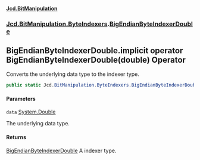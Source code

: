 #### [Jcd.BitManipulation](index.md 'index')

### [Jcd.BitManipulation.ByteIndexers](Jcd.BitManipulation.ByteIndexers.md 'Jcd.BitManipulation.ByteIndexers').[BigEndianByteIndexerDouble](Jcd.BitManipulation.ByteIndexers.BigEndianByteIndexerDouble.md 'Jcd.BitManipulation.ByteIndexers.BigEndianByteIndexerDouble')

## BigEndianByteIndexerDouble.implicit operator BigEndianByteIndexerDouble(double) Operator

Converts the underlying data type to the indexer type.

```csharp
public static Jcd.BitManipulation.ByteIndexers.BigEndianByteIndexerDouble implicit operator BigEndianByteIndexerDouble(double data);
```

#### Parameters

<a name='Jcd.BitManipulation.ByteIndexers.BigEndianByteIndexerDouble.op_ImplicitJcd.BitManipulation.ByteIndexers.BigEndianByteIndexerDouble(double).data'></a>

`data` [System.Double](https://docs.microsoft.com/en-us/dotnet/api/System.Double 'System.Double')

The underlying data type.

#### Returns

[BigEndianByteIndexerDouble](Jcd.BitManipulation.ByteIndexers.BigEndianByteIndexerDouble.md 'Jcd.BitManipulation.ByteIndexers.BigEndianByteIndexerDouble')
A indexer type.
